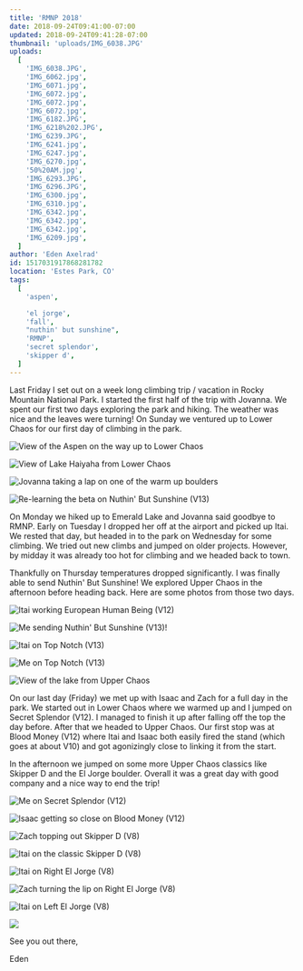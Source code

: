 ```yaml
---
title: 'RMNP 2018'
date: 2018-09-24T09:41:00-07:00
updated: 2018-09-24T09:41:28-07:00
thumbnail: 'uploads/IMG_6038.JPG'
uploads:
  [
    'IMG_6038.JPG',
    'IMG_6062.jpg',
    'IMG_6071.jpg',
    'IMG_6072.jpg',
    'IMG_6072.jpg',
    'IMG_6072.jpg',
    'IMG_6182.JPG',
    'IMG_6218%202.JPG',
    'IMG_6239.JPG',
    'IMG_6241.jpg',
    'IMG_6247.jpg',
    'IMG_6270.jpg',
    '50%20AM.jpg',
    'IMG_6293.JPG',
    'IMG_6296.JPG',
    'IMG_6300.jpg',
    'IMG_6310.jpg',
    'IMG_6342.jpg',
    'IMG_6342.jpg',
    'IMG_6342.jpg',
    'IMG_6209.jpg',
  ]
author: 'Eden Axelrad'
id: 1517031917868281782
location: 'Estes Park, CO'
tags:
  [
    'aspen',

    'el jorge',
    'fall',
    "nuthin' but sunshine",
    'RMNP',
    'secret splendor',
    'skipper d',
  ]
---
```


Last Friday I set out on a week long climbing trip / vacation in Rocky Mountain National Park. I started the first half of the trip with Jovanna. We spent our first two days exploring the park and hiking. The weather was nice and the leaves were turning! On Sunday we ventured up to Lower Chaos for our first day of climbing in the park.

![View of the Aspen on the way up to Lower Chaos](uploads/IMG_6038.JPG)

![View of Lake Haiyaha from Lower Chaos](uploads/IMG_6062.jpg)

![Jovanna taking a lap on one of the warm up boulders](uploads/IMG_6071.jpg)

![Re-learning the beta on Nuthin' But Sunshine (V13)](uploads/IMG_6072.jpg)

On Monday we hiked up to Emerald Lake and Jovanna said goodbye to RMNP. Early on Tuesday I dropped her off at the airport and picked up Itai. We rested that day, but headed in to the park on Wednesday for some climbing. We tried out new climbs and jumped on older projects. However, by midday it was already too hot for climbing and we headed back to town.

Thankfully on Thursday temperatures dropped significantly. I was finally able to send Nuthin' But Sunshine! We explored Upper Chaos in the afternoon before heading back. Here are some photos from those two days.

![Itai working European Human Being (V12)](uploads/IMG_6182.JPG)

![Me sending Nuthin' But Sunshine (V13)!](uploads/IMG_6218-2.JPG)

![Itai on Top Notch (V13)](uploads/IMG_6239.JPG)

![Me on Top Notch (V13)](uploads/IMG_6241.jpg)

![View of the lake from Upper Chaos](uploads/IMG_6247.jpg)

On our last day (Friday) we met up with Isaac and Zach for a full day in the park. We started out in Lower Chaos where we warmed up and I jumped on Secret Splendor (V12). I managed to finish it up after falling off the top the day before. After that we headed to Upper Chaos. Our first stop was at Blood Money (V12) where Itai and Isaac both easily fired the stand (which goes at about V10) and got agonizingly close to linking it from the start.

In the afternoon we jumped on some more Upper Chaos classics like Skipper D and the El Jorge boulder. Overall it was a great day with good company and a nice way to end the trip!

![Me on Secret Splendor (V12)](uploads/IMG_6270.jpg)

![Isaac getting so close on Blood Money (V12)](uploads/Screen%20Shot%202018-09-24%20at%208.10.50%20AM.jpg)

![Zach topping out Skipper D (V8)](uploads/IMG_6293.JPG)

![Itai on the classic Skipper D (V8)](uploads/IMG_6296.JPG)

![Itai on Right El Jorge (V8)](uploads/IMG_6300.jpg)

![Zach turning the lip on Right El Jorge (V8)](uploads/IMG_6310.jpg)

![Itai on Left El Jorge (V8)](uploads/IMG_6342.jpg)

![](uploads/IMG_6209.jpg)

See you out there,

Eden
